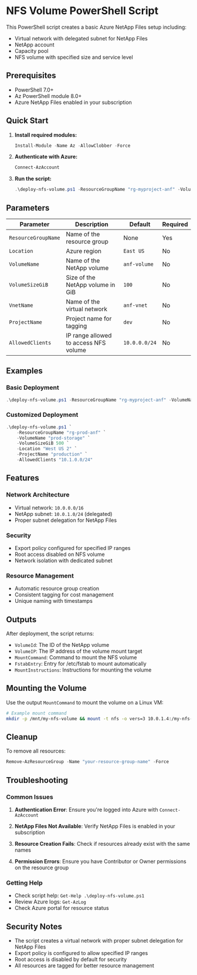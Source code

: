 # NFS Volume PowerShell Script

This PowerShell script creates a basic Azure NetApp Files setup including:
- Virtual network with delegated subnet for NetApp Files
- NetApp account
- Capacity pool
- NFS volume with specified size and service level

## Prerequisites

- PowerShell 7.0+
- Az PowerShell module 8.0+
- Azure NetApp Files enabled in your subscription

## Quick Start

1. **Install required modules:**
   ```powershell
   Install-Module -Name Az -AllowClobber -Force
   ```

2. **Authenticate with Azure:**
   ```powershell
   Connect-AzAccount
   ```

3. **Run the script:**
   ```powershell
   .\deploy-nfs-volume.ps1 -ResourceGroupName "rg-myproject-anf" -VolumeName "my-nfs-volume"
   ```

## Parameters

| Parameter | Description | Default | Required |
|-----------|-------------|---------|----------|
| `ResourceGroupName` | Name of the resource group | None | Yes |
| `Location` | Azure region | `East US` | No |
| `VolumeName` | Name of the NetApp volume | `anf-volume` | No |
| `VolumeSizeGiB` | Size of the NetApp volume in GiB | `100` | No |
| `VnetName` | Name of the virtual network | `anf-vnet` | No |
| `ProjectName` | Project name for tagging | `dev` | No |
| `AllowedClients` | IP range allowed to access NFS volume | `10.0.0.0/24` | No |

## Examples

### Basic Deployment
```powershell
.\deploy-nfs-volume.ps1 -ResourceGroupName "rg-myproject-anf" -VolumeName "my-nfs-volume"
```

### Customized Deployment
```powershell
.\deploy-nfs-volume.ps1 `
    -ResourceGroupName "rg-prod-anf" `
    -VolumeName "prod-storage" `
    -VolumeSizeGiB 500 `
    -Location "West US 2" `
    -ProjectName "production" `
    -AllowedClients "10.1.0.0/24"
```

## Features

### Network Architecture
- Virtual network: `10.0.0.0/16`
- NetApp subnet: `10.0.1.0/24` (delegated)
- Proper subnet delegation for NetApp Files

### Security
- Export policy configured for specified IP ranges
- Root access disabled on NFS volume
- Network isolation with dedicated subnet

### Resource Management
- Automatic resource group creation
- Consistent tagging for cost management
- Unique naming with timestamps

## Outputs

After deployment, the script returns:
- `VolumeId`: The ID of the NetApp volume
- `VolumeIP`: The IP address of the volume mount target
- `MountCommand`: Command to mount the NFS volume
- `FstabEntry`: Entry for /etc/fstab to mount automatically
- `MountInstructions`: Instructions for mounting the volume

## Mounting the Volume

Use the output `MountCommand` to mount the volume on a Linux VM:

```bash
# Example mount command
mkdir -p /mnt/my-nfs-volume && mount -t nfs -o vers=3 10.0.1.4:/my-nfs-volume /mnt/my-nfs-volume
```

## Cleanup

To remove all resources:
```powershell
Remove-AzResourceGroup -Name "your-resource-group-name" -Force
```

## Troubleshooting

### Common Issues

1. **Authentication Error**: Ensure you're logged into Azure with `Connect-AzAccount`

2. **NetApp Files Not Available**: Verify NetApp Files is enabled in your subscription

3. **Resource Creation Fails**: Check if resources already exist with the same names

4. **Permission Errors**: Ensure you have Contributor or Owner permissions on the resource group

### Getting Help

- Check script help: `Get-Help .\deploy-nfs-volume.ps1`
- Review Azure logs: `Get-AzLog`
- Check Azure portal for resource status

## Security Notes

- The script creates a virtual network with proper subnet delegation for NetApp Files
- Export policy is configured to allow specified IP ranges
- Root access is disabled by default for security
- All resources are tagged for better resource management 